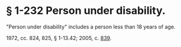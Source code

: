 # § 1-232 Person under disability.

<p>"Person under disability" includes a person less than 18 years of age.</p><p>1972, cc. 824, 825, § 1-13.42; 2005, c. <a href='http://lis.virginia.gov/cgi-bin/legp604.exe?051+ful+CHAP0839'>839</a>.</p>